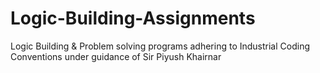 # Logic-Building-Assignments
Logic Building &amp; Problem solving programs adhering to Industrial Coding Conventions under guidance of Sir Piyush Khairnar

